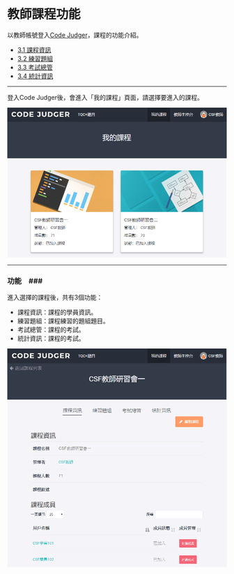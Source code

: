 # 教師課程功能 #

以教師帳號登入[Code Judger](http://www.codejudger.com)，課程的功能介紹。

* [3.1 課程資訊](https://neochen2701.gitbooks.io/codejudger/content/part3/class-3-1.html)
* [3.2 練習題組](https://neochen2701.gitbooks.io/codejudger/content/part3/class-3-1.html)
* [3.3 考試總管](https://neochen2701.gitbooks.io/codejudger/content/part3/class-3-1.html)
* [3.4 統計資訊](https://neochen2701.gitbooks.io/codejudger/content/part3/class-3-1.html)

---

登入Code Judger後，會進入「我的課程」頁面，請選擇要進入的課程。


![](/assets/cjmd03課程-00-課程首頁.png)


---


### 功能　###

進入選擇的課程後，共有3個功能：

* 課程資訊：課程的學員資訊。
* 練習題組：課程練習的題組題目。
* 考試總管：課程的考試。
* 統計資訊：課程的考試。


![](/assets/cjmd03課程-01-課程資訊.png)